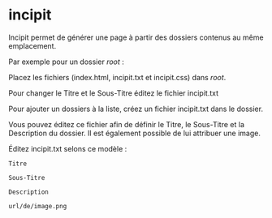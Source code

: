 # incipit
Incipit permet de générer une page à partir des dossiers contenus au même emplacement.

Par exemple pour un dossier *root* :

Placez les fichiers (index.html, incipit.txt et incipit.css) dans *root*.

Pour changer le Titre et le Sous-Titre éditez le fichier incipit.txt

Pour ajouter un dossiers à la liste, créez un fichier incipit.txt dans le dossier.

Vous pouvez éditez ce fichier afin de définir le Titre, le Sous-Titre et la Description du dossier. Il est également possible de lui attribuer une image.

Éditez incipit.txt selons ce modèle :

```
Titre

Sous-Titre

Description

url/de/image.png
```
